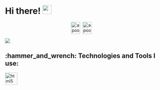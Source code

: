 # Hi there!  <img src="https://github.com/TheDudeThatCode/TheDudeThatCode/blob/master/Assets/Hi.gif" width="29px">

<p align='center'>
      <a href="https://t.me/Manu_Strong10" target="blank"><img align="center" src="https://cdn.jsdelivr.net/npm/simple-icons@3.0.1/icons/telegram.svg" alt="apoorv#4040" height="40" width="30" /></a>&nbsp;
       <a href="http://discord.com/users/msnu#2164" target="blank"><img align="center" src="https://cdn.jsdelivr.net/npm/simple-icons@3.0.1/icons/discord.svg" alt="apoorv#4040" height="40" width="30" /></a>&nbsp;
  
</p>

![](https://media2.giphy.com/media/MdA16VIoXKKxNE8Stk/giphy.gif?cid=ecf05e47jl0yqkmtue606fx0l8hu9i0ozwe6cc4oy360wbs3&rid=giphy.gif&ct=g)

<!-- vectores images  -->

<h2 align="left">:hammer_and_wrench: Technologies and Tools I use:</h2>

<p align="left">
      
   <img src="https://www.vectorlogo.zone/util/preview.html?image=/logos/neovimio/neovimio-icon.svg" alt="html5" width="40" height="40"/>
           
</p>
















<!-- 

 
 
 
```
                             \\\\\\\
                            \\\\\\\\\\\\
                          \\\\\\\\\\\\\\\
  -----------,-|           |C>   // )\\\\|
           ,','|          /    || ,'/////|
---------,','  |         (,    ||   /////
         ||    |          \\  ||||//''''|
         ||    |           |||||||     _|
         ||    |______      `````\____/ \
         ||    |     ,|         _/_____/ \
         ||  ,'    ,' |        /          |
         ||,'    ,'   |       |         \  |
_________|/    ,'     |      /           | |
_____________,'      ,',_____|      |    | |
             |     ,','      |      |    | |
             |   ,','    ____|_____/    /  |
             | ,','  __/ |             /   |
_____________|','   ///_/-------------/   |
              |===========,'
```
-->

  


<!--
**ManuStrong98/ManuStrong98** is a ✨ _special_ ✨ repository because its `README.md` (this file) appears on your GitHub profile.

Here are some ideas to get you started:

- 🔭 I’m currently working on ...
- 🌱 I’m currently learning ...
- 👯 I’m looking to collaborate on ...
- 🤔 I’m looking for help with ...
- 💬 Ask me about ...
- 📫 How to reach me: ...
- 😄 Pronouns: ...
- ⚡ Fun fact: ...
-->
